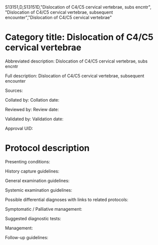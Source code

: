 S13151,D,S13151D,"Dislocation of C4/C5 cervical vertebrae, subs encntr", "Dislocation of C4/C5 cervical vertebrae, subsequent encounter","Dislocation of C4/C5 cervical vertebrae"
# Category title: Dislocation of C4/C5 cervical vertebrae

Abbreviated description: Dislocation of C4/C5 cervical vertebrae, subs encntr

Full description: Dislocation of C4/C5 cervical vertebrae, subsequent encounter

Sources:

Collated by:
Collation date:

Reviewed by:
Review date:

Validated by:
Validation date:

Approval UID:

# Protocol description

Presenting conditions:

History capture guidelines:

General examination guidelines:

Systemic examination guidelines:

Possible differential diagnoses with links to related protocols:

Symptomatic / Palliative management:

Suggested diagnostic tests:

Management:

Follow-up guidelines:
